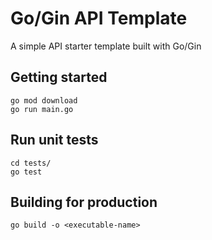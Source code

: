 # Go/Gin API Template

A simple API starter template built with Go/Gin

## Getting started

```
go mod download
go run main.go
```

## Run unit tests

```
cd tests/
go test
```

## Building for production

```
go build -o <executable-name>
```
